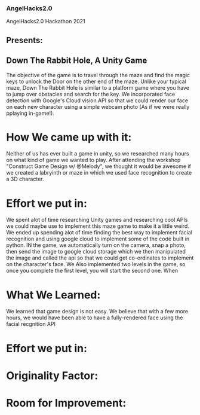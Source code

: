 ### AngelHacks2.0
AngelHacks2.0 Hackathon 2021 

## Presents: 
## Down The Rabbit Hole, A Unity Game
The objective of the game is to travel through the maze and find the magic keys to unlock the Door on the other end of the maze. Unlike your typical maze, Down The Rabbit Hole is similar to a platform game where you have to jump over obstacles and search for the key. We incorporated face detection with Google's Cloud vision API so that we could render our face on each new character using a simple webcam photo (As if we were really pplaying in-game!).

# How We came up with it:
Neither of us has ever built a game in unity, so we researched many hours on what kind of game we wanted to play. After attending the workshop "Construct Game Design w/ @Melody", we thought it would be awesome if we created a labryinth or maze in which we used face recognition to create a 3D character. 

# Effort we put in:
We spent alot of time researching Unity games and researching cool APIs we could maybe use to implement this maze game to make it a little weird. We ended up spending alot of time finding the best way to implement facial recognition and using google cloud to implement some of the code built in python. IN the game, we automatically turn on the camera, snap a photo, then send the image to google cloud storage which we then manipulated the image and called the api so that we could get co-ordinates to implement on the character's face. We Also implemented two levels in the game, so once you complete the first level, you will start the second one. When 

# What We Learned:
We learned that game design is not easy. We believe that with a few more hours, we would have been able to have a fully-rendered face using the facial recgnition API

# Effort we put in:

# Originality Factor:

# Room for Improvement:
